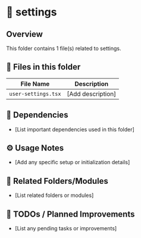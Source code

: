 # 📂 settings

## Overview
This folder contains 1 file(s) related to settings.

## 📄 Files in this folder

| File Name | Description |
|-----------|-------------|
| `user-settings.tsx` | [Add description] |

## 🔗 Dependencies
- [List important dependencies used in this folder]

## ⚙️ Usage Notes
- [Add any specific setup or initialization details]

## 🔄 Related Folders/Modules
- [List related folders or modules]

## 🚧 TODOs / Planned Improvements
- [List any pending tasks or improvements]
